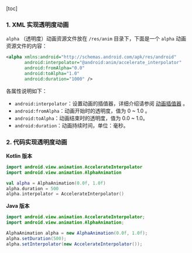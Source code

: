 [toc]

### 1. XML 实现透明度动画

`alpha` （透明度）动画资源文件放在 `/res/anim` 目录下，下面是一个 `alpha` 动画资源文件的内容：

```xml
<alpha xmlns:android="http://schemas.android.com/apk/res/android"
       android:interpolator="@android:anim/accelerate_interpolator"
       android:fromAlpha="0.0" 
       android:toAlpha="1.0" 
       android:duration="1000" />
```

各属性说明如下：

+ `android:interpolator`：设置动画的插值器，详细介绍请参阅  [动画插值器](./动画插值器.md) 。
+ `android:fromAlpha`：动画开始时的透明度，值为 0 ~ 1.0 。
+ `android:toAlpha`：动画结束时的透明度，值为 0.0 ~ 1.0。
+ `android:duration`：动画持续时间，单位：毫秒。

### 2. 代码实现透明度动画

**Kotlin 版本**

```kotlin
import android.view.animation.AccelerateInterpolator
import android.view.animation.AlphaAnimation

val alpha = AlphaAnimation(0.0f, 1.0f)
alpha.duration = 500
alpha.interpolator = AccelerateInterpolator()
```

**Java 版本**

```java
import android.view.animation.AccelerateInterpolator;
import android.view.animation.AlphaAnimation;

AlphaAnimation alpha = new AlphaAnimation(0.0f, 1.0f);
alpha.setDuration(500);
alpha.setInterpolator(new AccelerateInterpolator());
```

